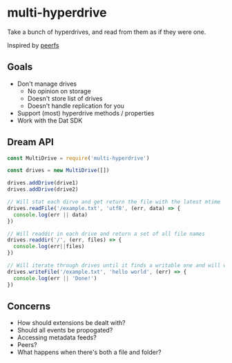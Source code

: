 # multi-hyperdrive
Take a bunch of hyperdrives, and read from them as if they were one.

Inspired by [peerfs](https://github.com/karissa/peerfs/blob/master/index.js)

## Goals

- Don't manage drives
  - No opinion on storage
  - Doesn't store list of drives
  - Doesn't handle replication for you
- Support (most) hyperdrive methods / properties
- Work with the Dat SDK

## Dream API

```js
const MultiDrive = require('multi-hyperdrive')

const drives = new MultiDrive([])

drives.addDrive(drive1)
drives.addDrive(drive2)

// Will stat each dirve and get return the file with the latest mtime
drives.readFile('/example.txt', 'utf8', (err, data) => {
  console.log(err || data)
})

// Will readdir in each drive and return a set of all file names
drives.readdir('/', (err, files) => {
  console.log(err||files)
})

// Will iterate through drives until it finds a writable one and will write to it
drives.writeFile('/example.txt', 'hello world', (err) => {
  console.log(err || 'Done!')
})
```

## Concerns

- How should extensions be dealt with?
- Should all events be propogated?
- Accessing metadata feeds?
- Peers?
- What happens when there's both a file and folder?

